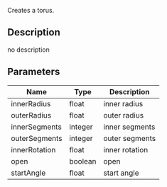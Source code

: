 Creates a torus.



## Description
no description
## Parameters

<table>
<thead>
	<tr>
		<th>Name</th>
		<th>Type</th>
		<th>Description</th>
	</tr>
</thead>
<tr>
	<td>innerRadius</td>
	<td><div class='bg-yellow-800 px-2 py-px text-white rounded-sm'>float</div></td>
	<td>inner radius</td>
</tr>
<tr>
	<td>outerRadius</td>
	<td><div class='bg-yellow-800 px-2 py-px text-white rounded-sm'>float</div></td>
	<td>outer radius</td>
</tr>
<tr>
	<td>innerSegments</td>
	<td><div class='bg-orange-800 px-2 py-px text-white rounded-sm'>integer</div></td>
	<td>inner segments</td>
</tr>
<tr>
	<td>outerSegments</td>
	<td><div class='bg-orange-800 px-2 py-px text-white rounded-sm'>integer</div></td>
	<td>outer segments</td>
</tr>
<tr>
	<td>innerRotation</td>
	<td><div class='bg-yellow-800 px-2 py-px text-white rounded-sm'>float</div></td>
	<td>inner rotation</td>
</tr>
<tr>
	<td>open</td>
	<td><div class='bg-emerald-800 px-2 py-px text-white rounded-sm'>boolean</div></td>
	<td>open</td>
</tr>
<tr>
	<td>startAngle</td>
	<td><div class='bg-yellow-800 px-2 py-px text-white rounded-sm'>float</div></td>
	<td>start angle</td>
</tr>
</table>
